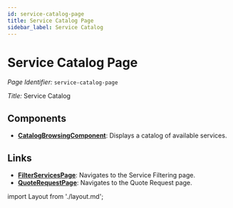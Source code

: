 ```yaml
---
id: service-catalog-page
title: Service Catalog Page
sidebar_label: Service Catalog
---
```


# Service Catalog Page

*Page Identifier:* `service-catalog-page`

*Title:* Service Catalog

## Components
- [**CatalogBrowsingComponent**](/docs/components/catalog_browsing.md): Displays a catalog of available services.

## Links
- [**FilterServicesPage**](/docs/pages/filter-services-page): Navigates to the Service Filtering page.
- [**QuoteRequestPage**](/docs/pages/request-quote-page): Navigates to the Quote Request page.

import Layout from './layout.md';

<Layout />


